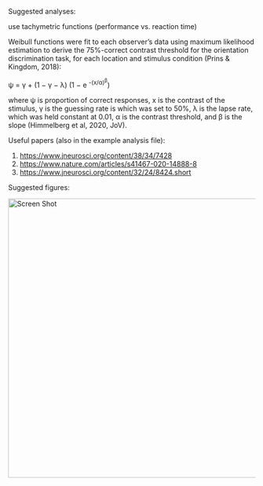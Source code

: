 Suggested analyses:

use tachymetric functions (performance vs. reaction time)

Weibull functions were fit to each observer’s data using maximum likelihood estimation to derive the 75%-correct contrast threshold for the orientation discrimination task, for each location and stimulus condition (Prins & Kingdom, 2018):

 ψ = γ + (1 − γ − λ) (1 − e <sup>-(x/α)<sup>β</sup></sup>)

where ψ is proportion of correct responses, x is the contrast of the stimulus, γ is the guessing rate is which was set to 50%, λ is the lapse rate, which was held constant at 0.01, α is the contrast threshold, and β is the slope (Himmelberg et al, 2020, JoV). 

Useful papers (also in the example analysis file):

1. https://www.jneurosci.org/content/38/34/7428
2. https://www.nature.com/articles/s41467-020-14888-8
3. https://www.jneurosci.org/content/32/24/8424.short

Suggested figures:


<img width="569" alt="Screen Shot " src="https://user-images.githubusercontent.com/61696572/104560294-948a0880-563d-11eb-9bc4-79746fd20be3.png">
